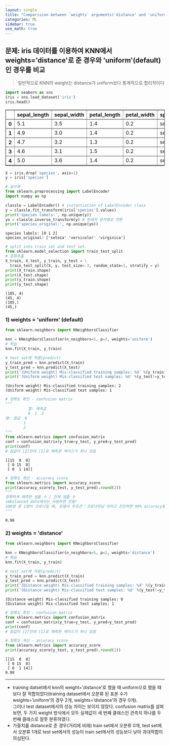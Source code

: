 ```yaml
---
layout: single
title: "Comparision between `weights` arguments('distance' and 'uniform') in KNN"
categories: ML
sidebar: true
use_math: true
---
```


## 문제: iris 데이터를 이용하여 KNN에서 weights='distance'로 준 경우와 'uniform'(default)인 경우를 비교
> 일반적으로 KNN의 weight는 distance가 uniform보다 통계적으로 합리적이다


```python
import seaborn as sns
iris = sns.load_dataset('iris')
iris.head()
```




<div>
  <style scoped>
      .dataframe tbody tr th:only-of-type {
          vertical-align: middle;
      }
  
      .dataframe tbody tr th {
          vertical-align: top;
      }
  
      .dataframe thead th {
          text-align: right;
      }
  </style>
  <table border="1" class="dataframe">
    <thead>
      <tr style="text-align: right;">
        <th></th>
        <th>sepal_length</th>
        <th>sepal_width</th>
        <th>petal_length</th>
        <th>petal_width</th>
        <th>species</th>
      </tr>
    </thead>
    <tbody>
      <tr>
        <th>0</th>
        <td>5.1</td>
        <td>3.5</td>
        <td>1.4</td>
        <td>0.2</td>
        <td>setosa</td>
      </tr>
      <tr>
        <th>1</th>
        <td>4.9</td>
        <td>3.0</td>
        <td>1.4</td>
        <td>0.2</td>
        <td>setosa</td>
      </tr>
      <tr>
        <th>2</th>
        <td>4.7</td>
        <td>3.2</td>
        <td>1.3</td>
        <td>0.2</td>
        <td>setosa</td>
      </tr>
      <tr>
        <th>3</th>
        <td>4.6</td>
        <td>3.1</td>
        <td>1.5</td>
        <td>0.2</td>
        <td>setosa</td>
      </tr>
      <tr>
        <th>4</th>
        <td>5.0</td>
        <td>3.6</td>
        <td>1.4</td>
        <td>0.2</td>
        <td>setosa</td>
      </tr>
    </tbody>
  </table>
</div>




```python
X = iris.drop('species', axis=1)
y = iris['species']

# 실수화
from sklearn.preprocessing import LabelEncoder
import numpy as np

classle = LabelEncoder() # instantiation of LabelEncoder class
y = classle.fit_transform(iris['species'].values)
print('species labels:', np.unique(y))
yo = classle.inverse_transform(y) # 원래의 문자열로 전환
print('species_original:', np.unique(yo))
```

    species labels: [0 1 2]
    species_original: ['setosa' 'versicolor' 'virginica']



```python
# split into train set and test set.
from sklearn.model_selection import train_test_split
# 층화추출
X_train, X_test, y_train, y_test = \
  train_test_split(X, y, test_size=.3, random_state=1, stratify = y)
print(X_train.shape)
print(X_test.shape)
print(y_train.shape)
print(y_test.shape)
```

    (105, 4)
    (45, 4)
    (105,)
    (45,)


### 1) weights = 'uniform' (default)


```python
from sklearn.neighbors import KNeighborsClassifier

knn = KNeighborsClassifier(n_neighbors=5, p=2, weights='uniform')
# 학습
knn.fit(X_train, y_train)

# test set에 적용(predict)
y_train_pred = knn.predict(X_train)
y_test_pred = knn.predict(X_test)
print('(Uniform weight) Mis-classified training samples: %d' %(y_train!=y_train_pred).sum())
print('(Uniform weight) Mis-classified test samples: %d' %(y_test!=y_test_pred).sum())
```

    (Uniform weight) Mis-classified training samples: 2
    (Uniform weight) Mis-classified test samples: 1



```python
# 정확도 확인 - confusion matrix
"""
          열: 예측값
          0  1  2
행: 참값  0
        1
        2
"""
from sklearn.metrics import confusion_matrix
conf = confusion_matrix(y_true=y_test, y_pred=y_test_pred)
print(conf)
# 참값이 [2]인데 [1]로 예측한 케이스가 하나 있음 
```

    [[15  0  0]
     [ 0 15  0]
     [ 0  1 14]]



```python
# 정확도 계산 - accuracy score
from sklearn.metrics import accuracy_score
print(accuracy_score(y_test, y_test_pred).round(2))
"""
정확하게 예측한 샘플 수 / 전체 샘플 수
imbalanced data에서는 사용하면 안됨! 
100명 중 1명이 코로나일 때, 모델이 무조건 '코로나아님'이라고 진단하면 99% accuracy를 가짐.
"""
```

    0.98


### 2) weights = 'distance'


```python
from sklearn.neighbors import KNeighborsClassifier

knn = KNeighborsClassifier(n_neighbors=5, p=2, weights='distance')
# 학습
knn.fit(X_train, y_train)

# test set에 적용(predict)
y_train_pred = knn.predict(X_train)
y_test_pred = knn.predict(X_test)
print('(Distance weight) Mis-classified training samples: %d' %(y_train!=y_train_pred).sum())
print('(Distance weight) Mis-classified test samples: %d' %(y_test!=y_test_pred).sum())
```

    (Distance weight) Mis-classified training samples: 0
    (Distance weight) Mis-classified test samples: 1



```python
# 정확도 확인 - confusion matrix
from sklearn.metrics import confusion_matrix
conf = confusion_matrix(y_true=y_test, y_pred=y_test_pred)
print(conf)
# 참값이 [2]인데 [1]로 예측한 케이스가 하나 있음 

# 정확도 계산 - accuracy score
from sklearn.metrics import accuracy_score
print(accuracy_score(y_test, y_test_pred).round(2))
```

    [[15  0  0]
     [ 0 15  0]
     [ 0  1 14]]
    0.98


---
- training datset에서 knn의 weight='distance'로 했을 때 uniform으로 했을 때보다 잘 적합되었다(training dataset에서 오분류 된 표본 수가 weights=’uniform’의 경우 2개, weights=’distance’의 경우 0개).<br>
그러나 test dataset에서의 성능 차이는 보이지 않았다. confusion matrix를 살펴보면, 두 가지 weight 방식에서 모두 실제값이 세 번째 클래스인 관측치 하나를 두 번째 클래스로 잘못 분류하였다.
- 가중치를 distance로 준 경우(거리에 비례) train set에서 오분류 0개, test set에서 오분류 1개로 test set에서의 성능이 train set에서의 성능보다 낮아 과대적합이 의심된다. 


